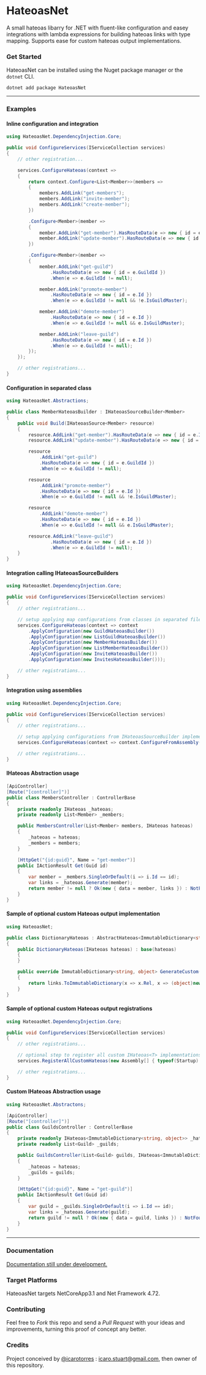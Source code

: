 # HateoasNet

A small hateoas libarry for .NET with fluent-like configuration and easey integrations
with lambda expressions for building hateoas links with type mapping. Supports ease for 
custom hateoas output implementations.

### Get Started
HateoasNet can be installed using the Nuget package manager or the `dotnet` CLI.

```
dotnet add package HateoasNet
```

---

### Examples

#### Inline configuration and integration

```csharp
using HateoasNet.DependencyInjection.Core;

public void ConfigureServices(IServiceCollection services)
{
    // other registration...

    services.ConfigureHateoas(context =>
    {
        return context.Configure<List<Member>>(members =>
        {
            members.AddLink("get-members");
            members.AddLink("invite-member");
            members.AddLink("create-member");
        })

        .Configure<Member>(member =>
        {
            member.AddLink("get-member").HasRouteData(e => new { id = e.Id });
            member.AddLink("update-member").HasRouteData(e => new { id = e.Id });
        })

        .Configure<Member>(member =>
        {
            member.AddLink("get-guild")
                .HasRouteData(e => new { id = e.GuildId })
                .When(e => e.GuildId != null);

            member.AddLink("promote-member")
                .HasRouteData(e => new { id = e.Id })
                .When(e => e.GuildId != null && !e.IsGuildMaster);

            member.AddLink("demote-member")
                .HasRouteData(e => new { id = e.Id })
                .When(e => e.GuildId != null && e.IsGuildMaster);

            member.AddLink("leave-guild")
                .HasRouteData(e => new { id = e.Id })
                .When(e => e.GuildId != null);
        });
    });

    // other registrations...
}
```

#### Configuration in separated class
```csharp
using HateoasNet.Abstractions;

public class MemberHateoasBuilder : IHateoasSourceBuilder<Member>
{
    public void Build(IHateoasSource<Member> resource)
    {
        resource.AddLink("get-member").HasRouteData(e => new { id = e.Id });
        resource.AddLink("update-member").HasRouteData(e => new { id = e.Id });

        resource
            .AddLink("get-guild")
            .HasRouteData(e => new { id = e.GuildId })
            .When(e => e.GuildId != null);

        resource
            .AddLink("promote-member")
            .HasRouteData(e => new { id = e.Id })
            .When(e => e.GuildId != null && !e.IsGuildMaster);

        resource
            .AddLink("demote-member")
            .HasRouteData(e => new { id = e.Id })
            .When(e => e.GuildId != null && e.IsGuildMaster);

        resource.AddLink("leave-guild")
                .HasRouteData(e => new { id = e.Id })
                .When(e => e.GuildId != null);
    }
}
```

#### Integration calling IHateoasSourceBuilders
```csharp
using HateoasNet.DependencyInjection.Core;

public void ConfigureServices(IServiceCollection services)
{
    // other registrations...

    // setup applying map configurations from classes in separated files
    services.ConfigureHateoas(context => context
        .ApplyConfiguration(new GuildHateoasBuilder())
        .ApplyConfiguration(new ListGuildHateoasBuilder())
        .ApplyConfiguration(new MemberHateoasBuilder())
        .ApplyConfiguration(new ListMemberHateoasBuilder())
        .ApplyConfiguration(new InviteHateoasBuilder())
        .ApplyConfiguration(new InvitesHateoasBuilder()));

    // other registrations...
}
```

#### Integration using assemblies
```csharp
using HateoasNet.DependencyInjection.Core;

public void ConfigureServices(IServiceCollection services)
{
    // other registrations...

    // setup applying configurations from IHateoasSourceBuilder implementations in separated files found in a given assembly
    services.ConfigureHateoas(context => context.ConfigureFromAssembly(typeof(GuildHateoasBuilder).Assembly));

    // other registrations...
}
```

#### IHateoas Abstraction usage
```csharp
[ApiController]
[Route("[controller]")]
public class MembersController : ControllerBase
{
    private readonly IHateoas _hateoas;
    private readonly List<Member> _members;

    public MembersController(List<Member> members, IHateoas hateoas)
    {
        _hateoas = hateoas;
        _members = members;
    }

    [HttpGet("{id:guid}", Name = "get-member")]
    public IActionResult Get(Guid id)
    {
        var member = _members.SingleOrDefault(i => i.Id == id);
        var links = _hateoas.Generate(member);
        return member != null ? Ok(new { data = member, links }) : NotFound() as IActionResult;
    }
}
```

#### Sample of optional custom Hateoas output implementation
```csharp
using HateoasNet;

public class DictionaryHateoas : AbstractHateoas<ImmutableDictionary<string, object>>
{
    public DictionaryHateoas(IHateoas hateoas) : base(hateoas)
    {
    }

    public override ImmutableDictionary<string, object> GenerateCustom(IEnumerable<HateoasLink> links)
    {
        return links.ToImmutableDictionary(x => x.Rel, x => (object)new { x.Href, x.Method });
    }
}
```

#### Sample of optional custom Hateoas output registrations
```csharp
using HateoasNet.DependencyInjection.Core;

public void ConfigureServices(IServiceCollection services)
{
    // other registrations...

    // optional step to register all custom IHateoas<T> implementations in separated files found in a given assemblies
    services.RegisterAllCustomHateoas(new Assembly[] { typeof(Startup).Assembly }, ServiceLifetime.Scoped)

    // other registrations...
}
```

#### Custom IHateoas<T> Abstraction usage
```csharp
using HateoasNet.Abstractons;

[ApiController]
[Route("[controller]")]
public class GuildsController : ControllerBase
{
    private readonly IHateoas<ImmutableDictionary<string, object>> _hateoas;
    private readonly List<Guild> _guilds;

    public GuildsController(List<Guild> guilds, IHateoas<ImmutableDictionary<string, object>> hateoas)
    {
        _hateoas = hateoas;
        _guilds = guilds;
    }

    [HttpGet("{id:guid}", Name = "get-guild")]
    public IActionResult Get(Guid id)
    {
        var guild = _guilds.SingleOrDefault(i => i.Id == id);
        var links = _hateoas.Generate(guild);
        return guild != null ? Ok(new { data = guild, links }) : NotFound() as IActionResult;
    }
}
```

---

### Documentation

[Documentation still under development.](https://github.com/IcaroTorres/HateoasNet/blob/master/README.md)

### Target Platforms

HateoasNet targets NetCoreApp3.1 and Net Framework 4.72.

### Contributing

Feel free to *Fork* this repo and send a *Pull Request* with your ideas and improvements, turning this proof of concept any better.

### Credits

Project conceived by [@icarotorres](https://github.com/icarotorres "author's profile") : icaro.stuart@gmail.com, then owner of this repository.
